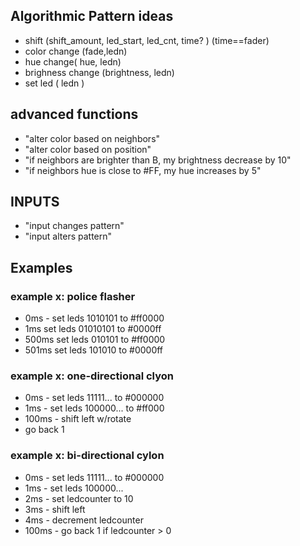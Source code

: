 
## Algorithmic Pattern ideas

* shift (shift_amount, led_start, led_cnt, time? ) (time==fader)
* color change (fade,ledn)
* hue change( hue, ledn)
* brighness change (brightness, ledn)
* set led ( ledn )

## advanced functions
* "alter color based on neighbors"
* "alter color based on position"
* "if neighbors are brighter than B, my brightness decrease by 10"
* "if neighbors hue is close to #FF, my hue increases by 5"


## INPUTS
* "input changes pattern"
* "input alters pattern"



## Examples

### example x: police flasher
- 0ms - set leds 1010101 to #ff0000
- 1ms set leds 01010101 to #0000ff
- 500ms set leds 010101 to #ff0000
- 501ms set leds 101010 to #0000ff


### example x: one-directional clyon
- 0ms - set leds 11111... to #000000
- 1ms - set leds 100000... to #ff000
- 100ms - shift left w/rotate
- go back 1

###  example x: bi-directional cylon
- 0ms - set leds 11111... to #000000
- 1ms - set leds 100000...
- 2ms - set ledcounter to 10
- 3ms - shift left
- 4ms - decrement ledcounter
- 100ms - go back 1 if ledcounter > 0

